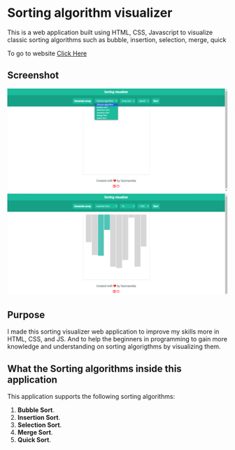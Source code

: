 # Sorting algorithm visualizer

This is a web application built using HTML, CSS, Javascript to visualize classic sorting algorithms such as bubble, insertion, selection, merge, quick 

To go to website [Click Here](https://itsfaizmaredia.github.io/Sorting-Visualizer/) 


## Screenshot

![Screenshot-1](./Screenshot/Screenshot1.png)
![Screenshot-2](./Screenshot/Screenshot2.png)


## Purpose

I made this sorting visualizer web application to improve my skills more in
HTML, CSS, and JS. And to help the beginners in programming to gain more knowledge and understanding on sorting algorigthms by visualizing them.

## What the Sorting algorithms inside this application

This application supports the following sorting algorithms:

1. **Bubble Sort**.
2. **Insertion Sort**.
3. **Selection Sort**.
4. **Merge Sort**.
5. **Quick Sort**.
